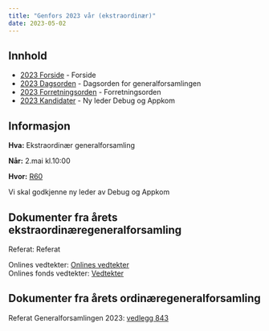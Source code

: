 ```yaml
---
title: "Genfors 2023 vår (ekstraordinær)"
date: 2023-05-02
---
```


## Innhold
* [2023 Forside](/generalforsamlingen/ekstrav23)   - Forside
* [2023 Dagsorden](/generalforsamlingen/ekstrav23/dagsorden-23) - Dagsorden for generalforsamlingen
* [2023 Forretningsorden](/generalforsamlingen/ekstrav23/forretningsorden-2023) - Forretningsorden
* [2023 Kandidater](/generalforsamlingen/ekstrav23/valg) - Ny leder Debug og Appkom
## Informasjon

**Hva:** Ekstraordinær generalforsamling

**Når:** 2.mai kl.10:00

**Hvor:** [R60](https://use.mazemap.com/#v=1&center=10.406884,63.415779&zoom=18&zlevel=3&campusid=1&sharepoitype=poi&sharepoi=7074)

Vi skal godkjenne ny leder av Debug og Appkom

## Dokumenter fra årets ekstraordinæregeneralforsamling

Referat: Referat

Onlines vedtekter: [Onlines vedtekter](https://github.com/dotkom/Onlines_Vedtekter/blob/master/vedtekter.adoc)  
Onlines fonds vedtekter: [Vedtekter](https://github.com/dotkom/Onlines_Fond_Vedtekter)

## Dokumenter fra årets ordinæregeneralforsamling
Referat Generalforsamlingen 2023: [vedlegg 843](/attachments/843-Referat_Onlines_generalforsamlingV2023.pdf)